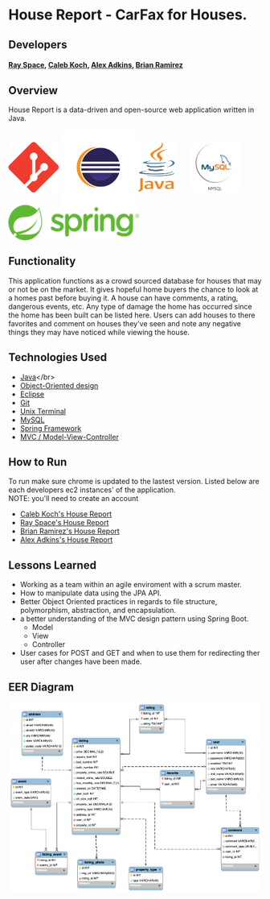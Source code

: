 # House Report - CarFax for Houses.


## Developers
#### [Ray Space](https://github.com/ryspc), [Caleb Koch](https://github.com/CKoch92), [Alex Adkins](https://github.com/aadkin200), [Brian Ramirez](https://github.com/gbramirez)

## Overview
House Report is a data-driven and open-source web application written in Java.


<p float="left">
<img src="media/pictures/git-logo.png" alt ="git" width="100" height="100" align="center"/>
<img src="media/pictures/eclipse-logo.png" alt = "eclipse" width="150" height="150" align="center"/>
<img src="media/pictures/java-logo.png" alt = "eclipse" width="75" height="100" style="margin-right: 25px" align="center"/>
<img src="media/pictures/mySQL-logo.png" alt = "MySQL" width="100" height="100" style="margin-right: 25px" align="center"/>
<img src="media/pictures/spring-logo.png" alt = "Spring MVC" width="260" height="70" style="margin-right: 25px" align="center"/>
</p>

## Functionality
This application functions as a crowd sourced database for houses that may or not be on the market. It gives hopeful home buyers the chance to look at a homes past before buying it. A house can have comments, a rating, dangerous events, etc. Any type of damage the home has occurred since the home has been built can be listed here. Users can add houses to there favorites and comment on houses they've seen and note any negative things they may have noticed while viewing the house.
## Technologies Used

* [Java](https://en.wikipedia.org/wiki/Java_)</br>
* [Object-Oriented design](https://stackabuse.com/object-oriented-design-principles-in-java)</br>
* [Eclipse](https://www.eclipse.org/ide/)</br>
* [Git](https://git-scm.com/)</br>
* [Unix Terminal](https://en.wikipedia.org/wiki/Unix_shell)</br>
* [MySQL](https://www.mysql.com/)</br>
* [Spring Framework](https://en.wikipedia.org/wiki/Spring_Framework#Spring_Boot)<br>
* [MVC / Model-View-Controller](https://en.wikipedia.org/wiki/Model%E2%80%93view%E2%80%93controller)<br>

## How to Run
To run make sure chrome is updated to the lastest version. Listed below are each developers ec2 instances' of the application.<br>
NOTE: you'll need to create an account
* [Caleb Koch's House Report](http://3.141.54.239:8080/HouseReport/)
* [Ray Space's House Report](http://52.8.239.60:8080/HouseReport/)
* [Brian Ramirez's House Report](http://18.118.108.93:8080/HouseReport/)
* [Alex Adkins's House Report](http://18.119.85.90:8080/HouseReport/)

## Lessons Learned
* Working as a team within an agile enviroment with a scrum master.
* How to manipulate data using the JPA API.
* Better Object Oriented practices in regards to file structure, polymorphism, abstraction, and encapsulation.
* a better understanding of the MVC design pattern using Spring Boot.
    * Model
    * View
    * Controller
* User cases for POST and GET and when to use them for redirecting ther user after changes have been made.
## EER Diagram
<img src="DB/housereportdbSchema.png" alt="DB Schema"/>
